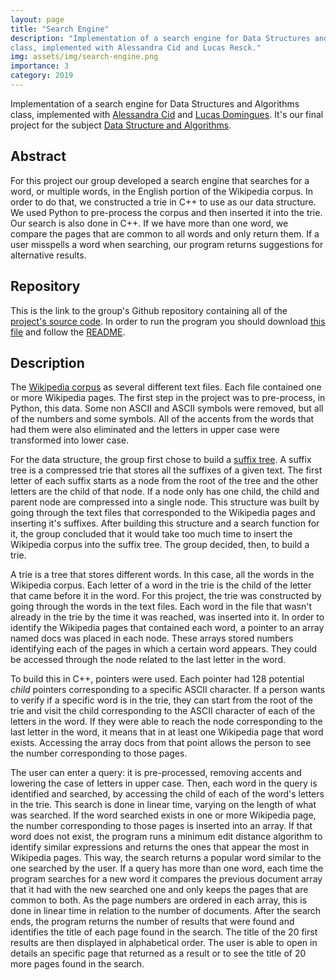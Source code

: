 ```yaml
---
layout: page
title: "Search Engine"
description: "Implementation of a search engine for Data Structures and Algorithms
class, implemented with Alessandra Cid and Lucas Resck."
img: assets/img/search-engine.png
importance: 3
category: 2019
---
```


Implementation of a search engine for Data Structures and Algorithms class, implemented with [Alessandra Cid](https://github.com/alessandracid) and [Lucas Domingues](https://github.com/lucasresck). 
It's our final project for the subject [Data Structure and Algorithms](https://emap.fgv.br/en/discipline/graduacao-matematica-aplicada-graduacao-ciencia-de-dados/data-structures-and-algorithms). 


Abstract 
---

For this project our group developed a search engine that searches for a word, or multiple words, in the English portion of the Wikipedia corpus. In order to do that, we constructed a trie in C++ to use as our data structure. We used Python to pre-process the corpus and then inserted it into the trie. Our search is also done in C++. If we have more than one word, we compare the pages that are common to all words and only return them. If a user misspells a word when searching, our program returns suggestions for alternative results. 

Repository 
---

This is the link to the group's Github repository containing all of the [project's source code](https://github.com/lucasmoschen/search-engine).
In order to run the program you should download [this
file](https://bit.ly/2WYQing) and follow the [README](https://github.com/lucasmoschen/Search-engine/blob/master/README.md).

Description
---

The [Wikipedia corpus](http://www.cs.upc.edu/~nlp/wikicorpus) as several
different text files. Each file contained one or more Wikipedia pages. The
first step in the project was to pre-process, in Python, this data. Some non
ASCII and ASCII symbols were removed, but all of the numbers and some symbols.
All of the accents from the words that had them were also eliminated and the
letters in upper case were transformed into lower case. 

For the data structure, the group first chose to build a [suffix
tree](https://ocw.mit.edu/courses/electrical-engineering-and-computer-science/6-851-advanced-data-structures-spring-2012/lecture-videos/session-16-strings/).
A suffix tree is a compressed trie that stores all the suffixes of a given
text. The first letter of each suffix starts as a node from the root of the
tree and the other letters are the child of that node. If a node only has one
child, the child and parent node are compressed into a single node. This
structure was built by going through the text files that corresponded to the
Wikipedia pages and inserting it's suffixes. After building this structure and
a search function for it, the group concluded that it would take too much time
to insert the Wikipedia corpus into the suffix tree. The group decided, then,
to build a trie. 

A trie is a tree that stores different words. In this case, all the words in the Wikipedia corpus. Each letter of a word in the trie is the child of the letter that came before it in the word. 
For this project, the trie was constructed by going through the words in the
text files. Each word in the file that wasn't already in the trie by the time
it was reached, was inserted into it. In order to identify the Wikipedia pages
that contained each word, a pointer to an array named docs was placed in each
node. These arrays stored numbers identifying each of the pages in which a
certain word appears. They could be accessed through the node related to the
last letter in the word. 

To build this in C++, pointers were used. Each pointer had 128 potential
*child* pointers corresponding to a specific ASCII character. If a person
wants to verify if a specific word is in the trie, they can start from the
root of the trie and visit the child corresponding to the ASCII character of
each of the letters in the word. If they were able to reach the node
corresponding to the last letter in the word, it means that in at least one
Wikipedia page that word exists. Accessing the array docs from that point
allows the person to see the number corresponding to those pages.

The user can enter a query: it is pre-processed, removing accents and lowering the case of letters in upper case. Then, each word in the query is identified and searched, by accessing the child of each of the word's letters in the trie. This search is done in linear time, varying on the length of what was searched. If the word searched exists in one or more Wikipedia page, the number corresponding to those pages is inserted into an array. If that word does not exist, the program runs a minimum edit distance algorithm to identify similar expressions and returns the ones that appear the most in Wikipedia pages. This way, the search returns a popular word similar to the one searched by the user. 
If a query has more than one word, each time the program searches for a new word it compares the previous document array that it had with the new searched one and only keeps the pages that are common to both. As the page numbers are ordered in each array, this is done in linear time in relation to the number of documents. 
After the search ends, the program returns the number of results that were found and identifies the title of each page found in the search. The title of the 20 first results are then displayed in alphabetical order. The user is able to open in details an specific page that returned as a result or to see the title of 20 more pages found in the search. 

